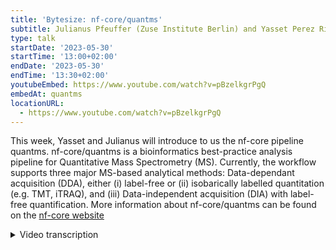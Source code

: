 ```yaml
---
title: 'Bytesize: nf-core/quantms'
subtitle: Julianus Pfeuffer (Zuse Institute Berlin) and Yasset Perez Riverol (EMBL-EBI)
type: talk
startDate: '2023-05-30'
startTime: '13:00+02:00'
endDate: '2023-05-30'
endTime: '13:30+02:00'
youtubeEmbed: https://www.youtube.com/watch?v=pBzelkgrPgQ
embedAt: quantms
locationURL:
  - https://www.youtube.com/watch?v=pBzelkgrPgQ
---
```


This week, Yasset and Julianus will introduce to us the nf-core pipeline quantms. nf-core/quantms is a bioinformatics best-practice analysis pipeline for Quantitative Mass Spectrometry (MS). Currently, the workflow supports three major MS-based analytical methods: Data-dependant acquisition (DDA), either (i) label-free or (ii) isobarically labelled quantitation (e.g. TMT, iTRAQ), and (iii) Data-independent acquisition (DIA) with label-free quantification.
More information about nf-core/quantms can be found on the [nf-core website](https://nf-co.re/quantms)

<details markdown="1"><summary>Video transcription</summary>
**Note: The content has been edited for reader-friendliness**

[0:01](https://www.youtube.com/watch?v=pBzelkgrPgQ&t=1)
(host) Hello everyone, sorry for being late, but I'm very happy today that we have Julianus and sorry, I cannot pronounce your name.

(speaker 1) That's fine.

(speaker 2) Yasset.

(host) Yasset. Yes. To have a bytesize talk today, I will hand it over to you to introduce yourself if you want to.

[0:32](https://www.youtube.com/watch?v=pBzelkgrPgQ&t=32)
(speaker 2) So I am Julianus, Julianus Pfeuffer. I am a postdoc at the Zuse Institute Berlin, and I was working a long time doing my Ph.D at the University of Tübingen in the Freie Universität Berlin. I was a long time OpenMS contributor and maintainer. A lot of the pipeline that we will present today is, of course, based on OpenMS and it will be about mass spectrometry.

(speaker 1) Okay, I can present also myself. I am Yasset Perez Riverol, I am the team coordinator of the Freie Database, which is the largest proteomics database of NBLEDM and I've worked with also one of the developers of quantms. If there are no further questions in the beginning, I also can start sharing my screen. Would that be okay? Franziska?

(host) Your co-host. You should be.

(speaker 2) Okay. Let's see. Do you see the presentation or do you see some of my PowerPoint things?

(host) We see the presentation.

(speaker 2) Perfect.

[2:30](https://www.youtube.com/watch?v=pBzelkgrPgQ&t=150)
The presentation today will be about a Nextflow workflow this time and it's not a super recent addition to the nf-core community platform, but it was there for a long time or a little bit longer time, but we just recently released a 1.1 version that is much more stable and much more up to nf-core standards. We thought that would be a great time to introduce it. It is a workflow for, as the name implies, quantitative mass spectrometry data analysis. Of course, following all the nf-core standards, it is meant to be very reproducible and also applicable for large scale analysis. For example, on those big public repositories like PRIDE, where Yasset is from.

[3:43](https://www.youtube.com/watch?v=pBzelkgrPgQ&t=223)
What are the areas of application of our workflow? It is planned as a most-in-one workflow for the analysis of quantitative mass spectrometry experiments in general, that can mean metabolomics, proteomics, proteogenomics, but the current focus and the topic that we started with in the workflow is relative quantification of proteins or modified proteoforms based on mass spectrometry experiments. I will present first or ask the question, why do people do proteomics and how is it different from the usual genomics that we see here in nf-core? One nice example that people always give is the difference between a caterpillar and a butterfly. While they share exactly the same genome, unless some very slight mutations due to the stage of life, they have a vastly different proteome, not only in the amount of proteins that are expressed, but also the types of proteins that are expressed and how they are modified. All of this gives a much better representation of the actual phenotype of an organism or a cell. The proteomics can be used in addition or instead of genomics or even transcriptomics.

[5:26](https://www.youtube.com/watch?v=pBzelkgrPgQ&t=326)
One technique to get the quantities of proteins, for example, in the cell is mass spectrometry, and I would say the most common technique to do that is via liquid chromatography coupled mass spectrometry. This means you digest your sample with the proteins first, you put it into an Eppendorf tube. You subject this to a liquid chromatography to split them up by some physical chemical properties, to make the analysis easier. You ionize them, put them into the mass spectrometer, and the mass spectrometer can then measure the ions and the amount of ions that are there based on their property or their behavior in a magnetic field. What you get out is a so-called mass spectrum, where you can see the intensity which is related to the amount of ions that were there for a specific mass or to be specific, a specific mass-to-charge ratio. The problem with this is that those mass spectrometry experimental setups can be very complex. People add new types of mass spectrometers, new types of experiments that they want to. They invent new labeling strategies and how to compare different samples and so on.

[7:16](https://www.youtube.com/watch?v=pBzelkgrPgQ&t=436)
Here I give a little overview over the most common strategies in quantitative proteomics and want to highlight which of them are supported by quantms. Overall, we only support relative quantification since absolute quantification can usually only be done with certain standards and few people do it, unless they have a really exciting project going on. But also in relative quantification, you have two big subtypes. You can have labeled relative quantification and label-free relative quantification. Label-free is usually cheaper because the labels are expensive, but the analysis is sometimes a bit more complex. Here you can have so-called data-independent acquisition, data-dependent acquisition. You can have it feature-based or spectral counting. Regarding labeling, you can label the proteins or the protein pieces, the peptides, in vitro or you feed your organism or cells certain labeled amino acids in vivo. Our focus for labeled quantification was the so-called TMT and iDRAC strategies, which are very similar in analysis types.

[8:53](https://www.youtube.com/watch?v=pBzelkgrPgQ&t=533)
If you have any data set that was gathered with one of those green strategies here, quantms should be very useful for you. Here's an overview of the pipeline. Everything starts with the spectra in mzML or in raw format, mzML is open. It's sometimes a bit more verbose, bigger. It's an XML-based format. But we can also read raw files from the Thermofisher instruments through conversion. We do some pre-processing on the spectra as well as on the protein database that you give the pipeline to say which proteins you think that are in your sample and you would like to identify and quantify them. Then we have three different branches, that depend on which strategy the experiment was based on. We have this data-dependent label-free branch in blue, data-dependent isobaric labeling, TMT or iDRAC in red, and data-independent acquisition in green. The top ones are usually done by OpenMS tools. It's a framework for mass spec analysis, while the lower one is done by DIN. It's a separate package, where we were in close collaboration with the author to make it as efficient as possible in a distributed computing environment.

[10:48](https://www.youtube.com/watch?v=pBzelkgrPgQ&t=648)
I will go over the steps one by one. At first, a bit more details about the input. I mentioned the mass spectra already. The second one is an experimental design that you need, and we highly recommend to use the sample-to-data relationship format. It's a community-developed and tab-separated format for the data sets, for example, that are in PRIDE, and we annotate a lot of them manually for our re-analysis. It contains information about the contents of the samples, like organism, labeled or not, the experimental setup, but also the biological question, like which condition a sample belongs to. The protein database is the usual easy FASTA format, and can be either directly downloaded from SwissProd or trEMBL, or manually created by some proteogenomics studies you did before. It can be with or without so-called decoy proteins that we need later for false discovery rate estimation.

[12:08](https://www.youtube.com/watch?v=pBzelkgrPgQ&t=728)
In the pre-processing, we, as I said, convert and index all of our spectra, and the default format will be our mzML. Everything else you have will be converted into mzML before, keep that in mind. We combine information from the SDRF and the Nextflow parameters. Currently it's a bit mixed where you can set certain parameters, because we also wanted to support very simple designs, where a lot of the information is implied. We do some sanity checks, convert them into designs for the specific tools, but also units for specific tools or certain vocabulary for specific tools. Regarding the database, we can also generate the decoys for you, it's usually done by reversing or shuffling sequences in the database. Then we perform identification with common so-called database search engines. Currently you can select between MSGF+ and Comet, or both of them, in which case they will be combined probabilistically by an OpenMS tool called ConsensusID. We then offer a rescoring mechanism that uses more features than just the similarity between predicted spectrum and observed spectrum. This is currently only possible by the SVM-based tool Percolator, but we are heavily developing or trying to integrate deep learning-based scores from, for example, MS2rescore. The false discovery rate estimation is done based on the well-established target decoy approach. We offer FDRs on multiple levels, the peptide-spectrum-match level, peptide-level, protein level, protein-group level, and on different scales, either for a specific sample only or for the whole experiment. We can do the so-called picked FDRs that were recently published and show a bit more sensitivity in large-scale experiments.

[14:42](https://www.youtube.com/watch?v=pBzelkgrPgQ&t=882)
For the quantification of the peptides, in label-free quantification we use the OpenMS ProteomicsLFQ tool, which is also the main part of the old nf-core ProteomicsLFQ pipeline, which means if you're using that one, this is fully integrated and superseded, so you may switch to quantms. This performs the following tasks. It does the identification of quantifiable features in your mass spec data. This can be done targeted by looking for specific IDs or untargeted by just looking at isotopes and illusion shapes. It then does retention time alignment. It links the identifications to get the best matches over all samples, and then you can optionally also transfer identifications to features that do not have an identification, or you can re-quantify parts of your MS experiment if in all samples but this one, or in the most samples but this sample, there was a feature but you couldn't find one in this one, then you can extract the last part of the signal.

[16:13](https://www.youtube.com/watch?v=pBzelkgrPgQ&t=973)
Then isobaric labeling, it's much easier because it's just based on the intensity of so-called reporter ions. We support most TMT and iTraq plexes, which means the plex just tells you how many channels you can multiplex into one sample, which means how many samples you can have in one mass spec run, let's say. We also support so-called SPS, which introduces a third fragmentation level for mass specs.

[16:56](https://www.youtube.com/watch?v=pBzelkgrPgQ&t=1016)
When you have quantified the peptides, you usually are interested in the proteins that they come from, therefore we have two different inference techniques implemented, the Bayesian one with the OpenMS tool EPIFANY, but also a simple rule-based aggregation of peptides to proteins. Regarding quantification, we support the common strategies, TOP3 peptides per protein. ibaq is a common strategy that normalizes by the length of the protein, for example. Those come from OpenMS, but we also have support for statistical post-processing tools like MSstats and Triqler, which then they have much more elaborate statistical models, and they also include significant testing between comparisons of samples, conditions, contrasts.

[18:01](https://www.youtube.com/watch?v=pBzelkgrPgQ&t=1081)
For the third branch that is based on DIA-NN, the data-independent acquisition branch, we made it fully parallelizable by a multi-step analysis. First you do an in silico library prediction and a pre-analysis for every sample, and then only after you do an empirical, data-dependent or data-based library generation, and a final analysis on the full experiment. It is also compatible with MSstats. This means you could have... the output will not be comparable in the quantities, but it will be comparable in the format compared to other branches of the workflow. As all the other branches, it can be converted into mzTab, which is, for smaller experiments, a human-readable tab-based format for the quantities and identifications of such experiments. You can use it immediately for upload to PRIDE, for example, or publication, which is usually recommended by the journals.

[19:36](https://www.youtube.com/watch?v=pBzelkgrPgQ&t=1176)
A bit more details on our general outputs. As I said, we have this mzTab for all the quantitative and identification-related information. The mzTab, in general, contains, on the right side here, metadata, a protein section, a peptide section, peptide spectrum match section, and for metabolomics also small molecule section. It's the community standard, so it's used by a lot of projects, and it's very helpful to have it for upload or journals.

[20:22](https://www.youtube.com/watch?v=pBzelkgrPgQ&t=1222)
Then, from our statistical post-processing, we can get heat maps or volcano plots for the comparisons between conditions that we can specify in the parameters of the workflow, for example. But we also have a full pMultiQC report, which is based on a plugin that we wrote for MultiQC, specifically for proteomics. It includes quality control heat map over all samples, but also detailed plots per sample and a detailed and searchable table of the results that is connected to an SQL backend. Those are some examples of our outputs. The first picture, you can see the experimental design that you have given and how it was interpreted by our tool. They can get very complex in proteomics experiments because you can also fractionate your data or your samples, and with the usual biological and technical replicates can get quite complex. In the lower part, you can see a heat map of some aggregated quality control metrics for specific samples and things like how many percent of contaminants were identified, the average peptide intensity, how many missed cleavages in your digestion we could find, what was the rate of identifications from the overall number of spectra, and so on.

[22:30](https://www.youtube.com/watch?v=pBzelkgrPgQ&t=1350)
Some more detailed information about specific samples. For example, the number of spectra on each level, like fragment spectra or service spectra, how many of them were identified by each of the search engines, how many were identified after consensusID, and so on. Lastly, one application that this workflow already had was reanalysis of a large part of PRIDE. We really sat down and were annotating with a large portion of PRIDE into the sample to data relationship format, which meant a lot of looking into papers, contacting authors, and so on. But which also means that you now, if you want to reanalyze something in a different way, you can just download the data from PRIDE or give URLs, which Nextflow, of course, handles to the FTP, and reanalyze it with different settings because the SDRF is already available.

[24:00](https://www.youtube.com/watch?v=pBzelkgrPgQ&t=1440)
We then reanalyzed each entry with our quantms. The good thing is we could analyze many of them because we made it very robust, our default settings, and also supporting a lot of different experiment types, as you have seen. Then in the end, we just combined and visualized the results, in this case per dataset or per tissue, because a lot of datasets are very specific for a certain tissue. We're currently writing a publication on that. That was one of the first applications, yes. I think that's it from our side. We're happy to answer all of your questions.

[24:56](https://www.youtube.com/watch?v=pBzelkgrPgQ&t=1496)
(host) Thank you so much. I'm just going to remove the spotlights. If there are any questions from the audience, you should now be able to unmute yourself and ask the question right away. Are there any questions from the audience?

(question) If not, I actually have a question, maybe a bit selfish. It's very nice to see that we have some pipelines at least that are not NGS based. I was wondering what made you choose Nextflow and nf-core for making this pipeline?

(answer) So the first thing was the incredible integration of all those large scale, high performance computing clusters and clouds that we have not seen in other workflow managers. Of course, a little bit bias because I knew some people from Nextflow. But I think it turned out to be the best choice in hindsight anyway. The nf-core team was very helpful in implementing all of this and the AWS tests were also super nice because as a university, we barely have any capability to test it on Amazon cloud or something that always costs. I think it gets a better reach also to industry by supporting clouds.

[27:02](https://www.youtube.com/watch?v=pBzelkgrPgQ&t=1622)
(question) Maybe in the same vein, did you find any problems that were specifically there because it is not NGS and because we're often very geared towards NGS?

(answer) Yes, of course. It's not big problems, but some of your templates, let's say, they have a lot of, not a lot... but what was it for example? I think you, or in the beginning you had a FastQC parameter that was always supposed to be there. We of course had to remove it. Now, whenever a template update comes, we have to remove it again and things like that. But yeah, minor things.

[27:48](https://www.youtube.com/watch?v=pBzelkgrPgQ&t=1668)
(host) Okay. Are there any more questions from anyone?

(question) I would have one. Hi. Great talk. I was wondering, you mentioned the small molecule MS experiments as a future possible application of the quantms. How far is this thought out or where does this stand?

(answer) Yeah. Implementation wise, we have a colleague that created such a workflow based on very similar tools that we already have. That means the OpenMS ones, but also some other tools like Sirius for small molecule database search. In the competitor language, Snakemake, but at least we see that it's a very feasible workflow that we have. It should be a rather simple translation of the workflow, but we also want to check with the existing MetaboIgniter workflow to see if we can combine them. We still have to check how compatible SDRF and the mzTab would be, so that we, for everything that we want to include into quantms we definitely want to start from an SDRF and have us output an mzTab or another future community standard file format. We think it should all be possible since there's also an mzTabM for metabolomics. Yasset, I think SDRF should have no problems at all to have some metabolomic specific annotations there.

(speaker 1) Yeah. I think we have a startup already to support metabolomics with SDRF. I mean, we have the first call around it, how to do it. As you said, I think this is a really important point. We have tried to put standard file formats in quantms as the starting point and the end of the workflow. For anyone who wants to join quantms this will be the case for other use cases like proteomics, like immunopatidomics or any other use case that wants to jump into mass spec quantitation in quantms. To start by one standard file format, something that the data out there is in that file format and should end up into another standard file format, which is this. In this case, it's mzTab, but it could be something in the future slightly different.

(comment) Great. Thank you both for the elaborations.

[31:18](https://www.youtube.com/watch?v=pBzelkgrPgQ&t=1878)
(host) Thank you very much. If we have any more questions from the audience? It doesn't seem so, then I would like to thank again, Julianus and Yasset, and of course, as usual, also the Chan Zuckerberg Initiative for funding our bytesize talks. Thank you very much everyone and see you hopefully.

</details>

